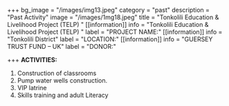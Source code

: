 +++
bg_image = "/images/img13.jpeg"
category = "past"
description = "Past Activity"
image = "/images/1mg18.jpeg"
title = "Tonkolili  Education &  Livelihood Project  (TELP) "
[[information]]
info = "Tonkolili  Education &  Livelihood Project  (TELP) "
label = "PROJECT NAME:"
[[information]]
info = "Tonkolili District"
label = "LOCATION:"
[[information]]
info = "GUERSEY TRUST FUND – UK"
label = "DONOR:"

+++
**ACTIVITIES:**

1. Construction of classrooms
2. Pump water wells construction.
3. VIP latrine
4. Skills training and adult Literacy